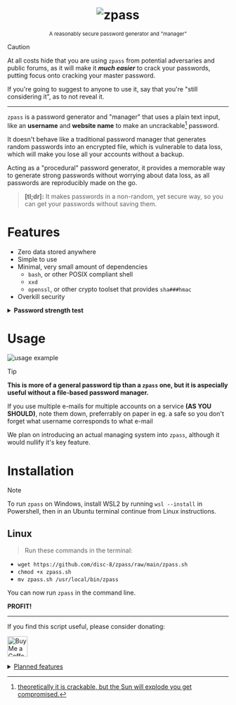 <h1 align="center">
 <img alt="zpass" src="https://github.com/disc-8/zpass/assets/130178512/c32de281-179b-4d3d-8f46-d95472dca6fc">
</h1><p align="center">
 <sup>A reasonably secure password generator and "manager"</sup>
</p>

>[!CAUTION]
> At all costs hide that you are using `zpass` from potential adversaries and public forums, as it will make it ***much easier*** to crack your passwords, putting focus onto cracking your master password.
>
> If you're going to suggest to anyone to use it, say that you're "still considering it", as to not reveal it.

---

`zpass` is a password generator and "manager" that uses a plain text input, like an **username** and **website name** to make an uncrackable[^1] password.

It doesn't behave like a traditional password manager that generates random passwords into an encrypted file, which is vulnerable to data loss, which will make you lose all your accounts without a backup.

Acting as a "procedural" password generator, it provides a memorable way to generate strong passwords without worrying about data loss, as all passwords are reproducibly made on the go.

>**[tl;dr]:** It makes passwords in a non-random, yet secure way, so you can get your passwords without saving them.

# Features
* Zero data stored anywhere
* Simple to use
* Minimal, very small amount of dependencies
  * `bash`, or other POSIX compliant shell
  * `xxd`
  * `openssl`, or other crypto toolset that provides `sha###hmac`
* Overkill security

<details>
<summary><b>Password strength test</b></summary>
<sup>to reproduce: <code>$ zpass test test</code>, using master password <code>test</code>.</sup>

>https://www.antivirus.promo/password-strength-checker
![antivirus.promo](https://github.com/disc-8/zpass/assets/130178512/074e5b07-8a43-435e-871c-32ad1ec52399)
</details>

# Usage
 ![usage example](https://github.com/disc-8/zpass/assets/130178512/b8b9aeae-f2c6-4168-86aa-dbac8d9d6d23)
 
>[!TIP]
> **This is more of a general password tip than a `zpass` one, but it is aspecially useful without a file-based password manager.**
>
> If you use multiple e-mails for multiple accounts on a service **(AS YOU SHOULD)**, note them down, preferrably on paper in eg. a safe so you don't forget what username corresponds to what e-mail
>
> We plan on introducing an actual managing system into `zpass`, although it would nullify it's key feature.

# Installation
>[!NOTE]
> To run `zpass` on Windows, install WSL2 by running `wsl --install` in Powershell, then in an Ubuntu terminal continue from Linux instructions.
## Linux
> Run these commands in the terminal:
  * `wget https://github.com/disc-8/zpass/raw/main/zpass.sh`
  * `chmod +x zpass.sh`
  * `mv zpass.sh /usr/local/bin/zpass`

You can now run `zpass` in the command line.

**PROFIT!**

---

If you find this script useful, please consider donating:

<a href='https://ko-fi.com/disc8' target='_blank'><img height='35' style='border:0px;height:46px;' src='https://az743702.vo.msecnd.net/cdn/kofi3.png?v=0' border='0' alt='Buy Me a Coffee at ko-fi.com' />

<details>
   <summary>Planned features</summary>

- [ ] Browser extension
- [ ] Webapp implementation
- [ ] Aliases - a more traditional way to store your usernames, but not your passwords.
  
</details>

[^1]: theoretically it is crackable, but the Sun will explode you get compromised.

